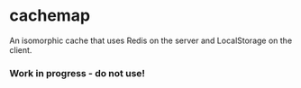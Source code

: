 # cachemap
An isomorphic cache that uses Redis on the server and LocalStorage on the client.

### Work in progress - do not use!
